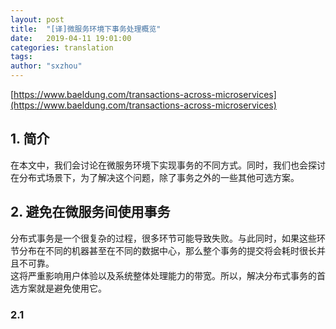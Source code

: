 ```yaml
---
layout: post
title:  "[译]微服务环境下事务处理概览"
date:   2019-04-11 19:01:00
categories: translation
tags: 
author: "sxzhou"
---
```

[https://www.baeldung.com/transactions-across-microservices](https://www.baeldung.com/transactions-across-microservices)   


## 1. 简介 
在本文中，我们会讨论在微服务环境下实现事务的不同方式。同时，我们也会探讨在分布式场景下，为了解决这个问题，除了事务之外的一些其他可选方案。 
## 2. 避免在微服务间使用事务 
分布式事务是一个很复杂的过程，很多环节可能导致失败。与此同时，如果这些环节分布在不同的机器甚至在不同的数据中心，那么整个事务的提交将会耗时很长并且不可靠。  
这将严重影响用户体验以及系统整体处理能力的带宽。所以，解决分布式事务的首选方案就是避免使用它。  
### 2.1 